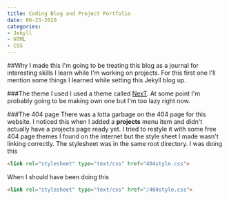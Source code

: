 ```yaml
---
title: Coding Blog and Project Portfolio
date: 06-23-2020
categories:
- Jekyll
- HTML
- CSS
---
```

##Why I made this
I'm going to be treating this blog as a journal for interesting skills I learn while I'm working on projects.
For this first one I'll mention some things I learned while setting this Jekyll blog up.

###The theme I used
I used a theme called [NexT](https://github.com/Simpleyyt/jekyll-theme-next). At some point I'm probably going to be making own one but I'm too lazy right now.

###The 404 page
There was a lotta garbage on the 404 page for this website. I noticed this when I added a <b>projects</b> menu item and didn't actually have a projects page ready yet.
I tried to restyle it with some free 404 page themes I found on the internet but the style sheet I made wasn't linking correctly. The stylesheet was in the same root directory.
I was doing this
```html
<link rel="stylesheet" type="text/css" href="404style.css">
```
When I should have been doing this
```html
<link rel="stylesheet" type="text/css" href="/404style.css">
```
